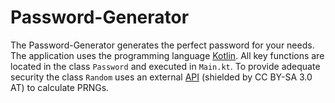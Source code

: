 # Password-Generator

The Password-Generator generates the perfect password for your needs. The application uses the programming language [Kotlin](https://kotlinlang.org/). All key functions are located in the class <code>Password</code> and executed in <code>Main.kt</code>. To provide adequate security the class <code>Random</code> uses an external [API](https://www.data.gv.at/katalog/dataset/8160dafd-84e7-4540-b9f1-32e6ecff0409) (shielded by CC BY-SA 3.0 AT) to calculate PRNGs.